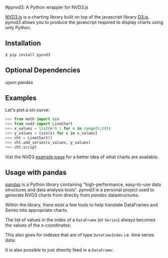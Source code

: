 #pynvd3: A Python wrapper for NVD3.js

[NVD3.js](http://nvd3.org/) is a charting library built on top of the javascript library [D3.js](http://d3js.org/). *pynvd3* allows you to produce the javascript required to display charts using only Python.


Installation
-------------
```shell
$ pip install pynvd3
```

Optional Dependencies
---------------------
ujson
pandas


Examples
--------
Let's plot a sin curve:

```python
>>> from math import sin
>>> from nvd3 import LineChart
>>> x_values = list(n*0.1 for n in range(0,80))
>>> y_values = [sin(x) for x in x_values]
>>> cht = LineChart()
>>> cht.add_series(x_values, y_values)
>>> cht.script

```

Vist the NVD3 [example page](http://nvd3.org/ghpages/examples.html) for a better idea of what charts are available.


Usage with pandas
------------------
[pandas](http://pandas.pydata.org/) is a Python library containing "high-performance, easy-to-use data structures and data analysis tools". *pynvd3* is a personal project used to generate NVD3 charts from directly from *pandas* datastructures.

Within the library, there exist a few tools to help translate DataFrames and Series into appropriate charts.

The list of values in the index of a `DataFrame` (or `Series`) always becomes the values of the x-coordinates:


This also goes for indexes that are of type `DatetimeIndex` i.e. time series data:

It is also possible to just directly feed in a `DataFrame`:
